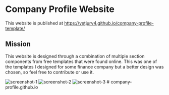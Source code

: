 
# Company Profile Website

This website is published at https://vetjurv4.github.io/company-profile-template/



## Mission

This website is designed through a combination of multiple section components from free templates that were found online. This was one
of the templates I designed for some finance company but a better design was chosen, so feel free to contribute or use it.

![screenshot-1](https://user-images.githubusercontent.com/30547148/173818485-1ea7864b-5dfd-4a7f-a005-c427b53cfdb9.png)
![screenshot-2](https://user-images.githubusercontent.com/30547148/173818501-4b33275b-35ea-4266-bb35-dbc1e068e7fb.png)
![screenshot-3](https://user-images.githubusercontent.com/30547148/173818534-c6c289ff-c283-46be-916d-8c5d584deb1b.png)
#   c o m p a n y - p r o f i l e . g i t h u b . i o  
 